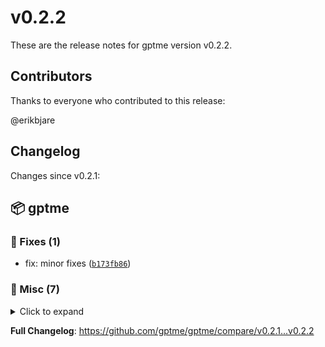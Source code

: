 # v0.2.2

These are the release notes for gptme version v0.2.2.

## Contributors

Thanks to everyone who contributed to this release:

@erikbjare

## Changelog

Changes since v0.2.1:


## 📦 gptme

### 🐛 Fixes (1)

 - fix: minor fixes ([`b173fb86`](https://github.com/gptme/gptme/commit/b173fb86))

### 🔨 Misc (7)
<details><summary>Click to expand</summary>
<p>

 - chore: release v0.2.2 ([`eb8c8f7f`](https://github.com/gptme/gptme/commit/eb8c8f7f))
 - docs: improved README, added usecases ([`7309be2b`](https://github.com/gptme/gptme/commit/7309be2b))
 - docs: added demo gif ([`12cece93`](https://github.com/gptme/gptme/commit/12cece93))
 - docs: added screencast demo ([`46347d3f`](https://github.com/gptme/gptme/commit/46347d3f))
 - chore: cleaned up old files ([`1d04c311`](https://github.com/gptme/gptme/commit/1d04c311))
 - docs: added instructions for installing with pip ([`a3fd368c`](https://github.com/gptme/gptme/commit/a3fd368c))
 - chore: renamed python package due to pypi complaining about name similarity ([`45b933c2`](https://github.com/gptme/gptme/commit/45b933c2))

</p>
</details>

**Full Changelog**: https://github.com/gptme/gptme/compare/v0.2.1...v0.2.2
